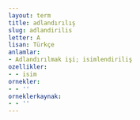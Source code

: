 ```yaml
---
layout: term
title: adlandırılış
slug: adlandirilis
letter: A
lisan: Türkçe
anlamlar:
- Adlandırılmak işi; isimlendiriliş
ozellikler:
- - isim
ornekler:
- - ''
orneklerkaynak:
- - ''
---
```

